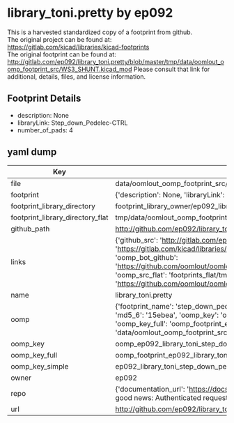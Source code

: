 # library_toni.pretty by ep092  
This is a harvested standardized copy of a footprint from github.  
The original project can be found at:  
https://gitlab.com/kicad/libraries/kicad-footprints  
The original footprint can be found at:
http://gitlab.com/ep092/library_toni.pretty/blob/master/tmp/data/oomlout_oomp_footprint_src/WS3_SHUNT.kicad_mod
Please consult that link for additional, details, files, and license information.  
## Footprint Details
* description: None  
* libraryLink: Step_down_Pedelec-CTRL  
* number_of_pads: 4  
## yaml dump  
| Key | Value |  
| --- | --- |  
| file | data/oomlout_oomp_footprint_src/library_toni.pretty/Step_down_Pedelec-CTRL.kicad_mod |  
| footprint | {'description': None, 'libraryLink': 'Step_down_Pedelec-CTRL', 'number_of_pads': 4} |  
| footprint_library_directory | footprint_library_owner/ep092_library_toni.pretty |  
| footprint_library_directory_flat | tmp/data/oomlout_oomp_footprint_src/footprints_flat/ep092_library_toni_step_down_pedelec_ctrl/working |  
| github_path | http://github.com/ep092/library_toni.pretty/blob/master/tmp/data/oomlout_oomp_footprint_src/Step_down_Pedelec-CTRL.kicad_mod |  
| links | {'github_src': 'http://gitlab.com/ep092/library_toni.pretty/blob/master/tmp/data/oomlout_oomp_footprint_src/WS3_SHUNT.kicad_mod', 'github_src_repo': 'https://gitlab.com/kicad/libraries/kicad-footprints', 'oomp_bot': 'tmp/data/oomlout_oomp_footprint_src/footprints/ep092_library_toni_step_down_pedelec_ctrl/working', 'oomp_bot_github': 'https://github.com/oomlout/oomlout_oomp_footprint_bot/tree/main/tmp/data/oomlout_oomp_footprint_src/footprints/ep092_library_toni_step_down_pedelec_ctrl/working', 'oomp_src_flat': 'footprints_flat/tmp/data/oomlout_oomp_footprint_src/footprints_flat/ep092_library_toni_step_down_pedelec_ctrl/working', 'oomp_src_flat_github': 'https://github.com/oomlout/oomlout_oomp_footprint_src/tree/main/tmp/data/oomlout_oomp_footprint_src/footprints_flat/ep092_library_toni_step_down_pedelec_ctrl/working'} |  
| name | library_toni.pretty |  
| oomp | {'footprint_name': 'step_down_pedelec_ctrl', 'library_name': 'library_toni', 'md5': '15ebea1b6e58fbdeea9a9fa5f662beb5', 'md5_10': '15ebea1b6e', 'md5_5': '15ebe', 'md5_6': '15ebea', 'oomp_key': 'oomp_ep092_library_toni_step_down_pedelec_ctrl', 'oomp_key_extra': 'oomp_footprint_ep092_library_toni_step_down_pedelec_ctrl', 'oomp_key_full': 'oomp_footprint_ep092_library_toni_step_down_pedelec_ctrl_15ebea', 'oomp_key_simple': 'ep092_library_toni_step_down_pedelec_ctrl', 'original_filename': 'data/oomlout_oomp_footprint_src/library_toni.pretty/Step_down_Pedelec-CTRL.kicad_mod', 'owner_name': 'ep092'} |  
| oomp_key | oomp_ep092_library_toni_step_down_pedelec_ctrl |  
| oomp_key_full | oomp_footprint_ep092_library_toni_step_down_pedelec_ctrl |  
| oomp_key_simple | ep092_library_toni_step_down_pedelec_ctrl |  
| owner | ep092 |  
| repo | {'documentation_url': 'https://docs.github.com/rest/overview/resources-in-the-rest-api#rate-limiting', 'message': "API rate limit exceeded for 84.66.142.224. (But here's the good news: Authenticated requests get a higher rate limit. Check out the documentation for more details.)"} |  
| url | http://github.com/ep092/library_toni.pretty |  

